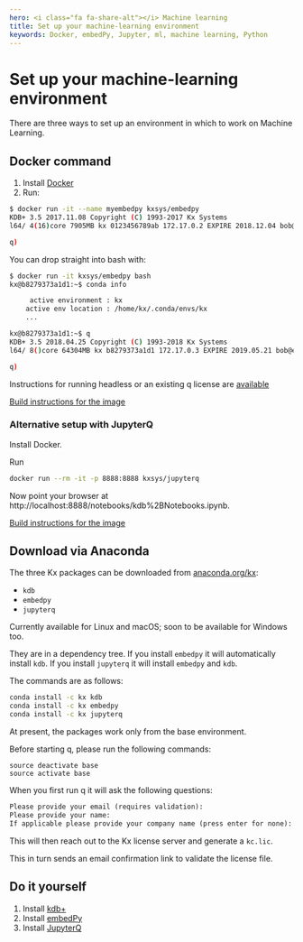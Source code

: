 ```yaml
---
hero: <i class="fa fa-share-alt"></i> Machine learning
title: Set up your machine-learning environment
keywords: Docker, embedPy, Jupyter, ml, machine learning, Python
---
```


# Set up your machine-learning environment

There are three ways to set up an environment in which to work on Machine Learning.


## Docker command

1.  Install [Docker](https://www.docker.com/community-edition) 
2.  Run:

```bash
$ docker run -it --name myembedpy kxsys/embedpy
KDB+ 3.5 2017.11.08 Copyright (C) 1993-2017 Kx Systems
l64/ 4(16)core 7905MB kx 0123456789ab 172.17.0.2 EXPIRE 2018.12.04 bob@example.com KOD #0000000

q)
```
You can drop straight into bash with:

```bash
$ docker run -it kxsys/embedpy bash
kx@b8279373a1d1:~$ conda info

     active environment : kx
    active env location : /home/kx/.conda/envs/kx
    ...

kx@b8279373a1d1:~$ q
KDB+ 3.5 2018.04.25 Copyright (C) 1993-2018 Kx Systems
l64/ 8()core 64304MB kx b8279373a1d1 172.17.0.3 EXPIRE 2019.05.21 bob@example.com KOD #0000000

q)
```

Instructions for running headless or an existing q license are [available](https://github.com/KxSystems/embedPy/blob/master/docker/README.md#headlesspresets)

<i class="far fa-hand-point-right"></i> 
[Build instructions for the image](https://github.com/KxSystems/embedPy/blob/master/docker/README.md#building)


### Alternative setup with JupyterQ

Install Docker.

Run

```bash
docker run --rm -it -p 8888:8888 kxsys/jupyterq
```

Now point your browser at http://localhost:8888/notebooks/kdb%2BNotebooks.ipynb.

<i class="far fa-hand-point-right"></i> 
[Build instructions for the image](https://github.com/KxSystems/jupyterq/blob/master/docker/README.md)



## Download via Anaconda

The three Kx packages can be downloaded from [anaconda.org/kx](https://anaconda.org/kx):

-   `kdb`
-   `embedpy`
-   `jupyterq`

Currently available for Linux and macOS; soon to be available for Windows too.

They are in a dependency tree. If you install `embedpy` it will automatically install `kdb`. If you install `jupyterq`  it will install `embedpy` and `kdb`. 

The commands are as follows:

```bash
conda install -c kx kdb
conda install -c kx embedpy
conda install -c kx jupyterq
```

At present, the packages work only from the base environment.

Before starting q, please run the following commands:

```anaconda
source deactivate base
source activate base
```

When you first run q it will ask the following questions:

```txt
Please provide your email (requires validation):
Please provide your name:
If applicable please provide your company name (press enter for none):
```
This will then reach out to the Kx license server and generate a `kc.lic`.

This in turn sends an email confirmation link to validate the license file.


## Do it yourself

1.  Install [kdb+](../tutorials/install.md) 
2.  Install [embedPy](embedpy/)
3.  Install [JupyterQ](jupyterq/)
